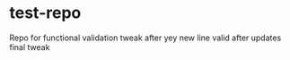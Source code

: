 # test-repo
Repo for functional validation
tweak after yey
new line
valid
after updates
final tweak

